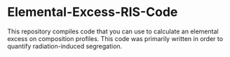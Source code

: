 # Elemental-Excess-RIS-Code
This repository compiles code that you can use to calculate an elemental excess on composition profiles. This code was primarily written in order to quantify radiation-induced segregation.

